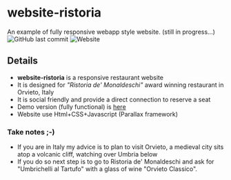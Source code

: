 # website-ristoria
An example of fully responsive webapp style website. (still in progress...)</br>
![GitHub last commit](https://img.shields.io/github/last-commit/silviotorre/website-ristoria?style=flat-square)
![Website](https://img.shields.io/website?style=flat-square&up_message=Online&url=http%3A%2F%2Fristoria.eu)

## Details 

* **website-ristoria** is a responsive restaurant website
* It is designed for *"Ristoria de' Monaldeschi"* award winning restaurant in Orvieto, Italy
* It is social friendly and provide a direct connection to reserve a seat
* Demo version (fully functional) is [here](https://silviotorre.github.io/website-ristoria/ "Ristoria demo site")
* Website use Html+CSS+Javascript (Parallax framework)

### Take notes ;-)

* If you are in Italy my advice is to plan to visit Orvieto, a medieval city sits atop a volcanic cliff, watching over Umbria below
* If you do so next step is to go to Ristoria de' Monaldeschi and ask for "Umbrichelli al Tartufo" with a glass of wine "Orvieto Classico".
